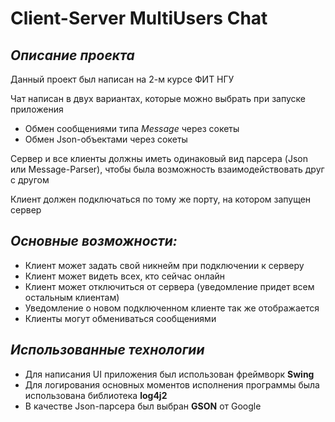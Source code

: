 Client-Server MultiUsers Chat
=

***Описание проекта***
-
Данный проект был написан на 2-м курсе ФИТ НГУ<br>

Чат написан в двух вариантах, которые можно выбрать при запуске приложения<br>
* Обмен сообщениями типа *Message* через сокеты
* Обмен Json-объектами через сокеты

Сервер и все клиенты должны иметь одинаковый вид парсера (Json или Message-Parser),
чтобы была возможность взаимодействовать друг с другом

Клиент должен подключаться по тому же порту, на котором запущен сервер


***Основные возможности:***
-
* Клиент может задать свой никнейм при подключении к серверу
* Клиент может видеть всех, кто сейчас онлайн
* Клиент может отключиться от сервера (уведомление придет всем остальным
клиентам)
* Уведомление о новом подключенном клиенте так же отображается
* Клиенты могут обмениваться сообщениями


***Использованные технологии***
-
* Для написания UI приложения был использован фреймворк **Swing**
* Для логирования основных моментов исполнения программы была использована
  библиотека **log4j2**
* В качестве Json-парсера был выбран **GSON** от Google